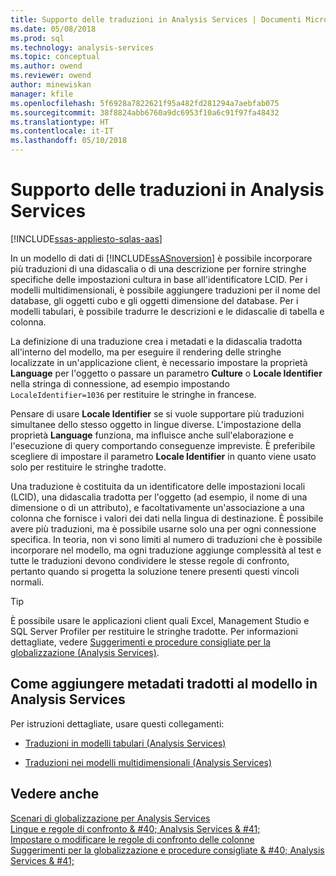 ```yaml
---
title: Supporto delle traduzioni in Analysis Services | Documenti Microsoft
ms.date: 05/08/2018
ms.prod: sql
ms.technology: analysis-services
ms.topic: conceptual
ms.author: owend
ms.reviewer: owend
author: minewiskan
manager: kfile
ms.openlocfilehash: 5f6928a7822621f95a482fd281294a7aebfab075
ms.sourcegitcommit: 38f8824abb6760a9dc6953f10a6c91f97fa48432
ms.translationtype: HT
ms.contentlocale: it-IT
ms.lasthandoff: 05/10/2018
---
```

# <a name="translation-support-in-analysis-services"></a>Supporto delle traduzioni in Analysis Services
[!INCLUDE[ssas-appliesto-sqlas-aas](../includes/ssas-appliesto-sqlas-aas.md)]

  In un modello di dati di [!INCLUDE[ssASnoversion](../includes/ssasnoversion-md.md)] è possibile incorporare più traduzioni di una didascalia o di una descrizione per fornire stringhe specifiche delle impostazioni cultura in base all'identificatore LCID. Per i modelli multidimensionali, è possibile aggiungere traduzioni per il nome del database, gli oggetti cubo e gli oggetti dimensione del database. Per i modelli tabulari, è possibile tradurre le descrizioni e le didascalie di tabella e colonna.  
  
 La definizione di una traduzione crea i metadati e la didascalia tradotta all'interno del modello, ma per eseguire il rendering delle stringhe localizzate in un'applicazione client, è necessario impostare la proprietà **Language** per l'oggetto o passare un parametro **Culture** o **Locale Identifier** nella stringa di connessione, ad esempio impostando `LocaleIdentifier=1036` per restituire le stringhe in francese.  
  
 Pensare di usare **Locale Identifier** se si vuole supportare più traduzioni simultanee dello stesso oggetto in lingue diverse. L'impostazione della proprietà **Language** funziona, ma influisce anche sull'elaborazione e l'esecuzione di query comportando conseguenze impreviste. È preferibile scegliere di impostare il parametro **Locale Identifier** in quanto viene usato solo per restituire le stringhe tradotte.  
  
 Una traduzione è costituita da un identificatore delle impostazioni locali (LCID), una didascalia tradotta per l'oggetto (ad esempio, il nome di una dimensione o di un attributo), e facoltativamente un'associazione a una colonna che fornisce i valori dei dati nella lingua di destinazione. È possibile avere più traduzioni, ma è possibile usarne solo una per ogni connessione specifica. In teoria, non vi sono limiti al numero di traduzioni che è possibile incorporare nel modello, ma ogni traduzione aggiunge complessità al test e tutte le traduzioni devono condividere le stesse regole di confronto, pertanto quando si progetta la soluzione tenere presenti questi vincoli normali.  
  
> [!TIP]  
>  È possibile usare le applicazioni client quali Excel, Management Studio e SQL Server Profiler per restituire le stringhe tradotte. Per informazioni dettagliate, vedere [Suggerimenti e procedure consigliate per la globalizzazione &#40;Analysis Services&#41;](../analysis-services/globalization-tips-and-best-practices-analysis-services.md).  
  
## <a name="how-to-add-translated-metadata-to-model-in-analysis-services"></a>Come aggiungere metadati tradotti al modello in Analysis Services  
 Per istruzioni dettagliate, usare questi collegamenti:  
  
-   [Traduzioni in modelli tabulari &#40;Analysis Services&#41;](../analysis-services/tabular-models/translations-in-tabular-models-analysis-services.md)  
  
-   [Traduzioni nei modelli multidimensionali &#40;Analysis Services&#41;](../analysis-services/multidimensional-models/translations-in-multidimensional-models-analysis-services.md)  
  
## <a name="see-also"></a>Vedere anche  
 [Scenari di globalizzazione per Analysis Services](../analysis-services/globalization-scenarios-for-analysis-services.md)   
 [Lingue e regole di confronto & #40; Analysis Services & #41;](../analysis-services/languages-and-collations-analysis-services.md)   
 [Impostare o modificare le regole di confronto delle colonne](../relational-databases/collations/set-or-change-the-column-collation.md)   
 [Suggerimenti per la globalizzazione e procedure consigliate & #40; Analysis Services & #41;](../analysis-services/globalization-tips-and-best-practices-analysis-services.md)  
  
  
